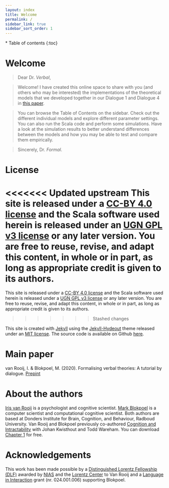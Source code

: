 ```yaml
---
layout: index
title: Welcome
permalink: /
sidebar_link: true
sidebar_sort_order: 1
---
```


<div id="toc-wrapper" markdown="1">
* Table of contents
{:toc}
</div>


# Welcome

> Dear Dr. *Verbal*,

>Welcome! I have created this online space to share with you (and others who may be interested) the implementations of the theoretical models that we developed together in our Dialogue 1 and Dialogue 4 in [this paper]().

> You can browse the Table of Contents on the sidebar. Check out the different individual models and explore different parameter settings. You can also run the Scala code and perform some simulations. Have a look at the simulation results to better understand differences between the models and how you may be able to test and compare them empirically.

>Sincerely,
> Dr. *Formal*.

# License

<<<<<<< Updated upstream
This site is released under a [CC-BY 4.0 license](https://creativecommons.org/licenses/by/4.0/) and the Scala software used herein is released under an [UGN GPL v3 license]() or any later version. You are free to reuse, revise, and adapt this content, in whole or in part, as long as appropriate credit is given to its authors.
=======
This site is released under a [CC-BY 4.0 license](https://creativecommons.org/licenses/by/4.0/) and the Scala software used herein is released under a [UGN GPL v3 license]() or any later version. You are free to reuse, revise, and adapt this content, in whole or in part, as long as appropriate credit is given to its authors.
>>>>>>> Stashed changes

This site is created with [Jekyll](https://jekyllrb.com) using the [Jekyll-Hydeout](https://github.com/fongandrew/hydeout) theme released under an [MIT license](https://github.com/fongandrew/hydeout/blob/master/LICENSE.md). The source code is available on Github [here](https://github.com/computationalcognitivescience/socialpsychtutorial/).

# Main paper
van Rooij, I. & Blokpoel, M. (2020). Formalising verbal theories: A tutorial by dialogue. [Prepint]()


# About the authors
[Iris van Rooij](irisvanrooijcogsci.com) is a psychologist and cognitive scientist. [Mark Blokpoel](http://www.markblokpoel.com) is a computer scientist and computational cognitive scientist. Both authors are based at Donders Institute for Brain, Cognition, and Behaviour, Radboud University. Van Rooij and Blokpoel previously co-authored [Cognition and Intractability](https://cognitionandintractability.com) with Johan Kwisthout and Todd Wareham. You can download [Chapter 1]() for free.

# Acknowledgements
This work has been made possible by a [Distinguished Lorentz Fellowship (DLF)](http://metatheorist.com/Distinguished-Lorentz-Fellowship/) awarded by [NIAS](https://nias.knaw.nl) and the [Lorentz Center](https://www.lorentzcenter.nl) to Van Rooij and a [Language in Interaction](https://www.languageininteraction.nl) grant (nr. 024.001.006) supporting Blokpoel.
